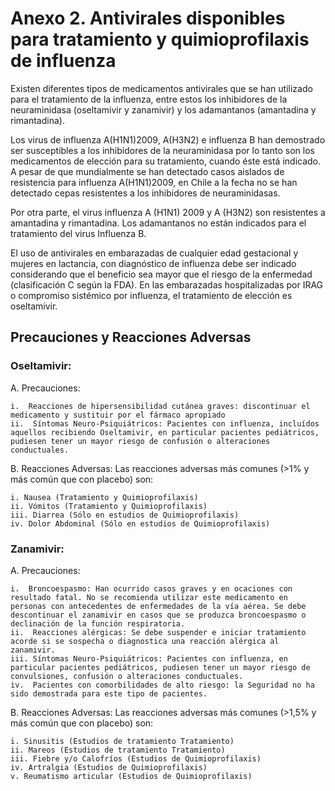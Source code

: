 Anexo 2. Antivirales disponibles para tratamiento y quimioprofilaxis de influenza
=================================================================================

Existen diferentes tipos de medicamentos antivirales que se han utilizado para el tratamiento de la influenza, entre estos los inhibidores de la neuraminidasa (oseltamivir y zanamivir) y los adamantanos (amantadina y rimantadina).

Los virus de influenza A(H1N1)2009, A(H3N2) e influenza B han demostrado ser susceptibles a los inhibidores de la neuraminidasa por lo tanto son los medicamentos de elección para su tratamiento, cuando éste está indicado. A pesar de que mundialmente se han detectado casos aislados de resistencia para influenza A(H1N1)2009, en Chile a la fecha no se han detectado cepas resistentes a los inhibidores de neuraminidasas. 

Por otra parte, el virus influenza A (H1N1) 2009 y A (H3N2) son resistentes a amantadina y rimantadina. Los adamantanos no están indicados para el tratamiento del virus Influenza B.

El uso de antivirales en embarazadas de cualquier edad gestacional y mujeres en lactancia, con diagnóstico de influenza debe ser indicado considerando que el beneficio sea mayor que el riesgo de la enfermedad (clasificación C según la FDA). En las embarazadas hospitalizadas por IRAG o compromiso sistémico por influenza, el tratamiento de elección es oseltamivir.

Precauciones y Reacciones Adversas
----------------------------------

### Oseltamivir: ###

A.  Precauciones:

    i.  Reacciones de hipersensibilidad cutánea graves: discontinuar el medicamento y sustituir por el fármaco apropiado
    ii.  Síntomas Neuro-Psiquiátricos: Pacientes con influenza, incluídos aquellos recibiendo Oseltamivir, en particular pacientes pediátricos, pudiesen tener un mayor riesgo de confusión o alteraciones conductuales.

B.  Reacciones Adversas: Las reacciones adversas más comunes (>1% y más común que con placebo) son:

    i. Nausea (Tratamiento y Quimioprofilaxis)
    ii. Vómitos (Tratamiento y Quimioprofilaxis)
    iii. Diarrea (Sólo en estudios de Quimioprofilaxis)
    iv. Dolor Abdominal (Sólo en estudios de Quimioprofilaxis)

### Zanamivir: ###

A.  Precauciones: 

    i.  Broncoespasmo: Han ocurrido casos graves y en ocaciones con resultado fatal. No se recomienda utilizar este medicamento en personas con antecedentes de enfermedades de la vía aérea. Se debe descontinuar el zanamivir en casos que se produzca broncoespasmo o declinación de la función respiratoria.
    ii.  Reacciones alérgicas: Se debe suspender e iniciar tratamiento acorde si se sospecha o diagnostica una reacción alérgica al zanamivir.
    iii. Síntomas Neuro-Psiquiátricos: Pacientes con influenza, en particular pacientes pediátricos, pudiesen tener un mayor riesgo de convulsiones, confusión o alteraciones conductuales.
    iv.  Pacientes con comorbilidades de alto riesgo: la Seguridad no ha sido demostrada para este tipo de pacientes.

B.  Reacciones Adversas: Las reacciones adversas más comunes (>1,5% y más común que con placebo) son:

    i. Sinusitis (Estudios de tratamiento Tratamiento)
    ii. Mareos (Estudios de tratamiento Tratamiento)
    iii. Fiebre y/o Calofríos (Estudios de Quimioprofilaxis)
    iv. Artralgia (Estudios de Quimioprofilaxis)
    v. Reumatismo articular (Estudios de Quimioprofilaxis)
